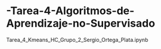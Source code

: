 # -Tarea-4-Algoritmos-de-Aprendizaje-no-Supervisado
Tarea_4_Kmeans_HC_Grupo_2_Sergio_Ortega_Plata.ipynb
